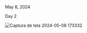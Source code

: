 
May 8, 2024<br>

Day 2<br>

![Captura de tela 2024-05-08 173332](https://github.com/user-attachments/assets/36ef5762-dce0-4a6b-a42e-d7101bc6ce33)

